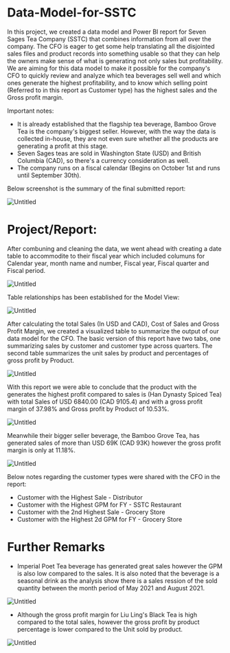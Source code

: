 # Data-Model-for-SSTC
In this project, we created a data model and Power BI report for Seven Sages Tea Company (SSTC) that combines information from all over the company. The CFO is eager to get some help translating all the disjointed sales files and product records into something usable so that they can help the owners make sense of what is generating not only sales but profitability. We are aiming for this data model to make it possible for the company's CFO to quickly review and analyze which tea beverages sell well and which ones generate the highest profitability, and to know which selling point (Referred to in this report as Customer type) has the highest sales and the Gross profit margin.

Important notes:
- It is already established that the flagship tea beverage, Bamboo Grove Tea is the company's biggest seller. However, with the way the data is collected in-house, they are not even sure whether all the products are generating a profit at this stage.
- Seven Sages teas are sold in Washington State (USD) and British Columbia (CAD), so there's a currency consideration as well.
- The company runs on a fiscal calendar (Begins on October 1st and runs until September 30th).

Below screenshot is the summary of the final submitted report:

![Untitled](https://github.com/munahaj/Data-Model-for-SSTC/assets/169274166/31952794-f045-41a8-92a1-213a46591161)

# Project/Report:
After combuning and cleaning the data, we went ahead with creating a date table to accommodite to their fiscal year which included columuns for Calendar year, month name and number, Fiscal year, Fiscal quarter and Fiscal period.

![Untitled](https://github.com/munahaj/Data-Model-for-SSTC/assets/169274166/9b430ef4-5bdb-4526-99c7-e150b39d3d8e)

Table relationships has been established for the Model View:

![Untitled](https://github.com/munahaj/Data-Model-for-SSTC/assets/169274166/074a8e0a-5d8e-4bb8-ab0a-949a4ce03585)

After calculating the total Sales (In USD and CAD), Cost of Sales and Gross Profit Margin, we created a visualized table to summarize the output of our data model for the CFO. The basic version of this report  have two tabs, one summarizing sales by customer and customer type across quarters. The second table  summarizes the unit sales by product and percentages of gross profit by Product.

![Untitled](https://github.com/munahaj/Data-Model-for-SSTC/assets/169274166/4c517aef-8ae6-444f-a289-b8d39458feab)

With this report we were able to conclude that the product with the generates the highest profit compared to sales is (Han Dynasty Spiced Tea) with total Sales of USD 6840.00 (CAD 9105.4) and with a gross profit margin of 37.98% and Gross profit by Product of 10.53%.

![Untitled](https://github.com/munahaj/Data-Model-for-SSTC/assets/169274166/906f6b8a-f76f-4deb-8828-d9c5a2dd08d3)

 Meanwhile their bigger seller beverage, the Bamboo Grove Tea, has generated sales of more than USD 69K (CAD 93K) however the gross profit margin is only at 11.18%.
 
![Untitled](https://github.com/munahaj/Data-Model-for-SSTC/assets/169274166/32f38c90-fb08-428c-a405-2caeb1579c9c)

Below notes regarding the customer types were shared with the CFO in the report:
- Customer with the Highest Sale - Distributor
- Customer with the Highest GPM for FY - SSTC Restaurant
- Customer with the 2nd Highest Sale - Grocery Store
- Customer with the Highest 2d GPM for FY - Grocery Store

 # Further Remarks 
- Imperial Poet Tea beverage has generated great sales however the GPM is also low compared to the sales. It is also noted that the beverage is a seasonal drink as the analysis show there is a sales ression of the sold quantity between the month period of May 2021 and August 2021.

![Untitled](https://github.com/munahaj/Data-Model-for-SSTC/assets/169274166/db5333e0-8a90-400d-930b-418962000bdd)

- Although the gross profit margin for Liu Ling's Black Tea is high compared to the total sales, however the gross profit by product percentage is lower compared to the Unit sold by product.

![Untitled](https://github.com/munahaj/Data-Model-for-SSTC/assets/169274166/7b99cceb-a5e5-4cf2-bc68-72eb430dcf86)

